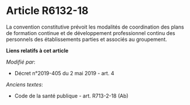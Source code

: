 # Article R6132-18

La convention constitutive prévoit les modalités de coordination des plans de formation continue et de développement
professionnel continu des personnels des établissements parties et associés au groupement.

**Liens relatifs à cet article**

_Modifié par_:

  - Décret n°2019-405 du 2 mai 2019 - art. 4

_Anciens textes_:

  - Code de la santé publique - art. R713-2-18 (Ab)
